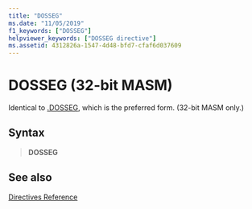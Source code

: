```yaml
---
title: "DOSSEG"
ms.date: "11/05/2019"
f1_keywords: ["DOSSEG"]
helpviewer_keywords: ["DOSSEG directive"]
ms.assetid: 4312826a-1547-4d48-bfd7-cfaf6d037609
---
```

# DOSSEG (32-bit MASM)

Identical to [.DOSSEG](../../assembler/masm/dot-dosseg.md), which is the preferred form. (32-bit MASM only.)

## Syntax

> **DOSSEG**

## See also

[Directives Reference](../../assembler/masm/directives-reference.md)
